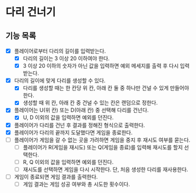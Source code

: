 # 다리 건너기

## 기능 목록

- [x] 플레이어로부터 다리의 길이를 입력받는다.
  - [x] 다리의 길이는 3 이상 20 이하여야 한다.
  - [x] 3 이상 20 이하의 숫자가 아닌 값을 입력하면 예외 메세지를 출력 후 다시 입력받는다.
- [x] 다리의 길이에 맞게 다리를 생성할 수 있다.
  - [x] 다리를 생성할 때는 한 칸당 위 칸, 아래 칸 둘 중 하나만 건널 수 있게 만들어야 한다.
  - [x] 생성할 때 위 칸, 아래 칸 중 건널 수 있는 칸은 랜덤으로 정한다.
- [x] 플레이어는 U(위 칸) 또는 D(아래 칸) 중 선택해 다리를 건넌다.
  - [x] U, D 이외의 값을 입력하면 예외를 던진다.
- [x] 플레이어가 다리를 건넌 후 결과를 정해진 형식으로 출력한다.
- [x] 플레이어가 다리의 끝까지 도달했다면 게임을 종료한다.
- [ ] 플레이어가 게임을 갈 수 없는 곳을 가려하면 게임을 중지 후 재시도 여부를 묻는다.
  - [ ] 플레이어가 R(게임을 재시도) 또는 Q(게임을 종료)를 입력해 재시도를 할지 선택한다.
  - [ ] R, Q 이외의 값을 입력하면 예외를 던진다.
  - [ ] 재시도를 선택하면 게임을 다시 시작한다. 단, 처음 생성한 다리를 재사용한다.
- [ ] 게임이 종료되면 게임 결과를 출력한다.
  - [ ] 게임 결과는 게임 성공 여부와 총 시도한 횟수이다.